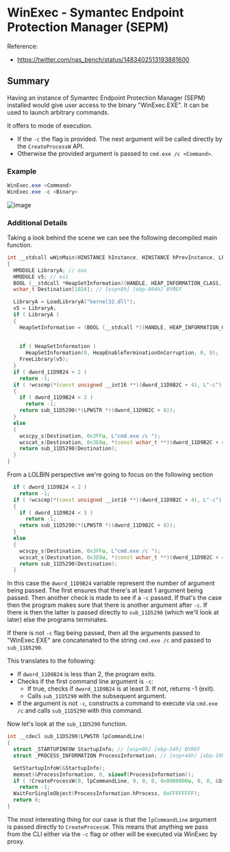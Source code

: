 # WinExec - Symantec Endpoint Protection Manager (SEPM)

Reference:

- https://twitter.com/nas_bench/status/1483402513193881600

## Summary

Having an instance of Symantec Endpoint Protection Manager (SEPM) installed would give user access to the binary "WinExec.EXE". It can be used to launch arbitrary commands.

It offers to mode of execution.

- If the `-c` the flag is provided. The next argument will be called directly by the `CreateProcessW` API.
- Otherwise the provided argument is passed to `cmd.exe /c <Command>`.

### Example

```powershell
WinExec.exe <Command>
WinExec.exe -c <Binary>
```

![image](https://user-images.githubusercontent.com/8741929/233515664-ee4f78b0-db0a-4397-bdd5-dcc7fa6f0159.png)

### Additional Details

Taking a look behind the scene we can see the following decompiled main function.

```c++
int __stdcall wWinMain(HINSTANCE hInstance, HINSTANCE hPrevInstance, LPWSTR lpCmdLine, int nShowCmd)
{
  HMODULE LibraryA; // eax
  HMODULE v5; // esi
  BOOL (__stdcall *HeapSetInformation)(HANDLE, HEAP_INFORMATION_CLASS, PVOID, SIZE_T); // eax
  wchar_t Destination[1024]; // [esp+8h] [ebp-804h] BYREF

  LibraryA = LoadLibraryA("kernel32.dll");
  v5 = LibraryA;
  if ( LibraryA )
  {
    HeapSetInformation = (BOOL (__stdcall *)(HANDLE, HEAP_INFORMATION_CLASS, PVOID, SIZE_T))GetProcAddress(
                                                                                              LibraryA,
                                                                                              "HeapSetInformation");
    if ( HeapSetInformation )
      HeapSetInformation(0, HeapEnableTerminationOnCorruption, 0, 0);
    FreeLibrary(v5);
  }
  if ( dword_11D9B24 < 2 )
    return -1;
  if ( !wcscmp(*(const unsigned __int16 **)(dword_11D9B2C + 4), L"-c") )
  {
    if ( dword_11D9B24 < 3 )
      return -1;
    return sub_11D5290(*(LPWSTR *)(dword_11D9B2C + 8));
  }
  else
  {
    wcscpy_s(Destination, 0x3FFu, L"cmd.exe /c ");
    wcscat_s(Destination, 0x3E8u, *(const wchar_t **)(dword_11D9B2C + 4));
    return sub_11D5290(Destination);
  }
}
```

From a LOLBIN perspective we're going to focus on the following section

```c++
  if ( dword_11D9B24 < 2 )
    return -1;
  if ( !wcscmp(*(const unsigned __int16 **)(dword_11D9B2C + 4), L"-c") )
  {
    if ( dword_11D9B24 < 3 )
      return -1;
    return sub_11D5290(*(LPWSTR *)(dword_11D9B2C + 8));
  }
  else
  {
    wcscpy_s(Destination, 0x3FFu, L"cmd.exe /c ");
    wcscat_s(Destination, 0x3E8u, *(const wchar_t **)(dword_11D9B2C + 4));
    return sub_11D5290(Destination);
  }
```

In this case the `dword_11D9B24` variable represent the number of argument being passed. The first ensures that there's at least 1 argument being passed. Then another check is made to see if a `-c` passed. If that's the case then the program makes sure that there is another argument after `-c`. If there is then the latter is passed directly to `sub_11D5290` (which we'll look at later) else the programs terminates.

If there is not `-c` flag being passed, then all the arguments passed to "WinExec.EXE" are concatenated to the string `cmd.exe /c` and passed to `sub_11D5290`.

This translates to the following:

- If `dword_11D9B24` is less than 2, the program exits.
- Checks if the first command line argument is `-c`:
    - If true, checks if `dword_11D9B24` is at least 3. If not, returns -1 (exit).
    - Calls `sub_11D5290` with the subsequent argument.
- If the argument is not `-c`, constructs a command to execute via `cmd.exe /c` and calls `sub_11D5290` with this command.

Now let's look at the `sub_11D5290` function.

```c++
int __cdecl sub_11D5290(LPWSTR lpCommandLine)
{
  struct _STARTUPINFOW StartupInfo; // [esp+0h] [ebp-54h] BYREF
  struct _PROCESS_INFORMATION ProcessInformation; // [esp+44h] [ebp-10h] BYREF

  GetStartupInfoW(&StartupInfo);
  memset(&ProcessInformation, 0, sizeof(ProcessInformation));
  if ( !CreateProcessW(0, lpCommandLine, 0, 0, 0, 0x8000000u, 0, 0, &StartupInfo, &ProcessInformation) )
    return -1;
  WaitForSingleObject(ProcessInformation.hProcess, 0xFFFFFFFF);
  return 0;
}
```

The most interesting thing for our case is that the `lpCommandLine` argument is passed directly to `CreateProcessW`. This means that anything we pass from the CLI either via the `-c` flag or other will be executed via WinExec by proxy.
